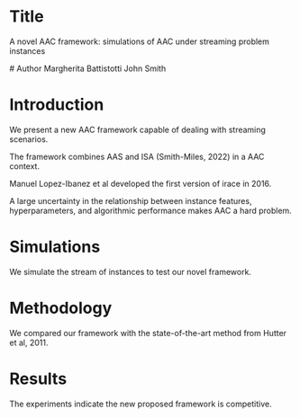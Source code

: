 # Title
A novel AAC framework: simulations of AAC under streaming problem instances

# Author
Margherita Battistotti
John Smith

# Introduction
We present a new AAC framework capable of dealing with streaming scenarios. 

The framework combines AAS and ISA (Smith-Miles, 2022) in a AAC context.

Manuel Lopez-Ibanez et al developed the first version of irace in 2016.

A large uncertainty in the relationship between instance features, hyperparameters, and algorithmic performance makes AAC a hard problem.

# Simulations
We simulate the stream of instances to test our novel framework.

# Methodology
We compared our framework with the state-of-the-art method from Hutter et al, 2011.

# Results
The experiments indicate the new proposed framework is competitive.
